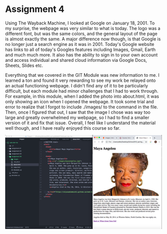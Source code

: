 # Assignment 4

Using The Wayback Machine, I looked at Google on January 18, 2001. To my surprise, the webpage was very similar to what is today. The logo was a different font, but was the same colors, and the general layout of the page is almost exactly the same. A major difference now though, is that Google is no longer just a search engine as it was in 2001. Today's Google website has links to all of today's Googles features including Images, Gmail, Earth and much much more. It also has the ability to sign in to your own account and access individual and shared cloud information via Google Docs, Sheets, Slides etc.

Everything that we covered in the GIT Module was new information to me. I learned a ton and found it very rewarding to see my work be relayed onto an actual functioning webpage. I didn't find any of it to be particularly difficult, but each module had minor challenges that I had to work through. For example, in this module, when I added the photo into about.html, it was only showing an icon when I opened the webpage. It took some trial and error to realize that I forgot to include ./images/ to the command in the file. Then, once I figured that out, I saw that the image I chose was way too large and greatly overwhelmed my webpage, so I had to find a smaller version of it and fix that issue. Overall, I feel like I understand the material well though, and I have really enjoyed this course so far.

![Screenshot 4](./images/myScreenshot4.png)
